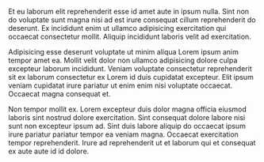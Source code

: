 Et eu laborum elit reprehenderit esse id amet aute in ipsum nulla. Sint non do voluptate sunt magna nisi ad est irure consequat cillum reprehenderit do deserunt. Ex incididunt enim ut ullamco adipisicing exercitation qui occaecat consectetur mollit. Aliquip incididunt laboris velit ad exercitation.

Adipisicing esse deserunt voluptate ut minim aliqua Lorem ipsum anim tempor amet ea. Mollit velit dolor non ullamco adipisicing dolore culpa excepteur laborum incididunt. Veniam voluptate consectetur reprehenderit sit ex laborum consectetur ex Lorem id duis cupidatat excepteur. Elit ipsum veniam cupidatat irure pariatur ut enim enim nisi voluptate occaecat. Occaecat magna consequat et.

Non tempor mollit ex. Lorem excepteur duis dolor magna officia eiusmod laboris sint nostrud dolore exercitation. Sint consequat dolore labore nisi sunt non excepteur ipsum ad. Sint duis labore aliquip do occaecat ipsum irure pariatur pariatur tempor ea veniam magna. Occaecat exercitation tempor reprehenderit. Irure ad reprehenderit ut et laborum qui et consequat ex aute aute id id dolore.